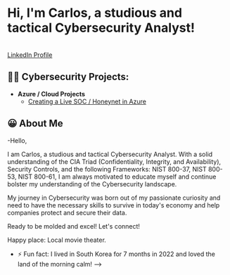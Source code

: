 <h1>Hi, I'm Carlos, a studious and tactical Cybersecurity Analyst!</h1><br/><a href="https://www.linkedin.com/in/carlosurena89">LinkedIn Profile</a>

<h2>👨‍💻 Cybersecurity Projects:</h2>

- <b>Azure / Cloud Projects</b>
  - [Creating a Live SOC / Honeynet in Azure](https://github.com/CarlosUrena1/Azure-Cloud-SOC)

<h2>😀 About Me</h2>

-Hello,

I am Carlos, a studious and tactical Cybersecurity Analyst. With a solid understanding of the CIA Triad (Confidentiality, Integrity, and Availability), Security Controls, and the following Frameworks: NIST 800-37, NIST 800-53, NIST 800-61, I am always motivated to educate myself and continue bolster my understanding of the Cybersecurity landscape. 

My journey in Cybersecurity was born out of my passionate curiosity and need to have the necessary skills to survive in today's economy and help companies protect and secure their data. 

Ready to be molded and excel! Let's connect!

Happy place: Local movie theater.

- ⚡ Fun fact: I lived in South Korea for 7 months in 2022 and loved the land of the morning calm!
-->

